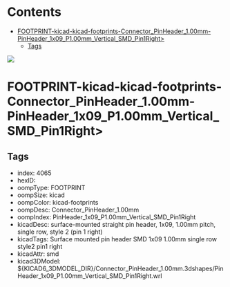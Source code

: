 



Contents
========

* [FOOTPRINT-kicad-kicad-footprints-Connector_PinHeader_1.00mm-PinHeader_1x09_P1.00mm_Vertical_SMD_Pin1Right>](#footprint-kicad-kicad-footprints-connector_pinheader_100mm-pinheader_1x09_p100mm_vertical_smd_pin1right)
	* [Tags](#tags)
  
![][im]
# FOOTPRINT-kicad-kicad-footprints-Connector_PinHeader_1.00mm-PinHeader_1x09_P1.00mm_Vertical_SMD_Pin1Right>

## Tags

- index: 4065
- hexID: 
- oompType: FOOTPRINT
- oompSize: kicad
- oompColor: kicad-footprints
- oompDesc: Connector_PinHeader_1.00mm
- oompIndex: PinHeader_1x09_P1.00mm_Vertical_SMD_Pin1Right
- kicadDesc: surface-mounted straight pin header, 1x09, 1.00mm pitch, single row, style 2 (pin 1 right)
- kicadTags: Surface mounted pin header SMD 1x09 1.00mm single row style2 pin1 right
- kicadAttr: smd
- kicad3DModel: ${KICAD6_3DMODEL_DIR}/Connector_PinHeader_1.00mm.3dshapes/PinHeader_1x09_P1.00mm_Vertical_SMD_Pin1Right.wrl



[im]: image.png
